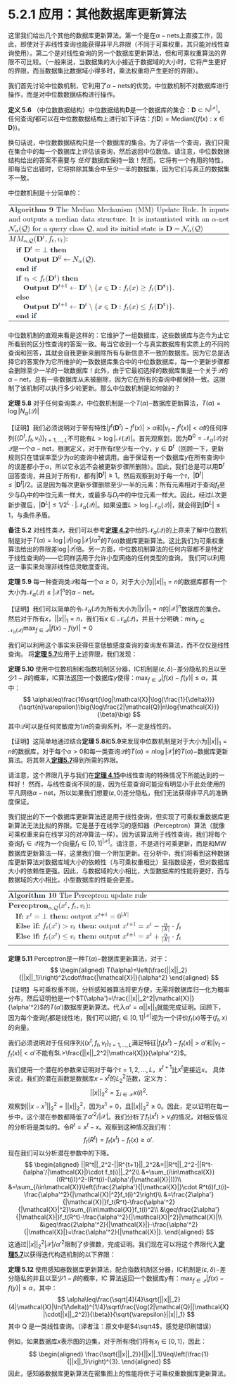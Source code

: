# 5.2.1 应用：其他数据库更新算法

这里我们给出几个其他的数据库更新算法。第一个是在$\alpha-\text{nets}$上直接工作，因此，即使对于非线性查询也能获得非平凡界限（不同于可乘权重，其只能对线性查询使用）。第二个是对线性查询的另一个数据库更新算法，但和可乘权重算法的界限不可比较。（一般来说，当数据集的大小接近于数据域的大小时，它将产生更好的界限，而当数据集比数据域小得多时，乘法权重将产生更好的界限）。

我们首先讨论中位数机制，它利用了$\alpha-\text{nets}$的优势。中位数机制不对数据库进行操作，而是对中位数数据结构进行操作。

**定义 5.6** （中位数数据结构）中位数据结构$\textbf{D}$是一个数据库的集合：$\textbf{D}\subset\mathbb{N}^{|\mathcal{X}|}$。任何查询$f$都可以在中位数数据结构上进行如下评估：$f(\textbf{D})=\text{Median}(\{f(x):x\in\textbf{D}\})$。

换句话说，中位数数据结构只是一个数据库的集合。为了评估一个查询，我们只需在集合中的每一个数据库上评估该查询，然后返回中位数值。请注意，中位数数据结构给出的答案不需要与 *任何* 数据库保持一致！然而，它将有一个有用的特性，即每当它出错时，它将排除其集合中至少一半的数据集，因为它们与真正的数据集不一致。

中位数机制是十分简单的：

![median mechanism](/5-Generalizations/img/MedianMechanism.png)

中位数机制的直观来看是这样的：它维护了一组数据库，这些数据库与迄今为止它所看到的区分性查询的答案一致。每当它收到一个与真实数据库有实质上的不同的查询和回答，其就会自我更新来删除所有与新信息不一致的数据库。因为它总是选择它的答案作为它所维护的一致数据库集合中的中位数数据库，每一个更新步骤都会删除至少一半的一致数据库！此外，由于它最初选择的数据库集是一个关于$\mathcal{Q}$的$\alpha-\text{net}$，总有一些数据库从未被删除，因为它在所有的查询中都保持一致。这限制了该机制可以执行多少轮更新。那么中位数机制是如何做的？

**定理 5.8** 对于任何查询类$\mathcal{Q}$，中位数机制是一个$T(\alpha)-$数据库更新算法，$T(\alpha)=\log|N_\alpha(\mathcal{Q})|$

【证明】我们必须说明对于带有特性$|f^{t}(\textbf{D}^t)-f^t(x)|>\alpha$和$|v_t-f^t(x)|<\alpha$的任何序列$\{(D^t,f_t,v_t)\}_{t=1,...,L}$不可能有$L>\log|\mathcal{N}(\mathcal{Q})|$。首先观察到，因为$\textbf{D}^0=\mathcal{N}_\alpha(\mathcal{Q})$对$\mathcal{Q}$是一个$\alpha-\text{net}$，根据定义，对于所有$t$至少有一个$y$，$y\in\textbf{D}^t$（回顾一下，更新规则只在错误率至少为$\alpha$的查询中被调用。由于保证有一个数据库$y$在所有查询中的误差都小于$\alpha$，所以它永远不会被更新步骤所删除）。因此，我们总是可以用$\textbf{D}^t$回答查询，并且对于所有$t$，都有$|\textbf{D}^t|\geq1$。然后观察到对于每一个$t$，$|\textbf{D}^t|\leq|\textbf{D}^t|/2$。这是因为每次更新步骤删除至少一半的元素：所有元素相对于查询$f_t$至少与$D_t$中的中位元素一样大，或最多与$D_t$中的中位元素一样大。因此，经过$L$次更新步骤后，$|\textbf{D}^L|\leq1/2^L\cdot|\mathcal{N}_\alpha(\mathcal{Q})|$。如果设置$L>\log|\mathcal{N}_\alpha(\mathcal{Q})|$，就会得到$|\textbf{D}^L|\leq1$，与条件矛盾。

**备注 5.2** 对线性类$\mathcal{Q}$，我们可以参考[**定理 4.2**](/4-Releasing-Linear-Quries-with-Correlated-Error/An-offline-algorithm-SmallDB/An-offline-algorithm-SmallDB.html)中给的$\mathcal{N}_\alpha(\mathcal{Q})$的上界来了解中位数机制是对于$T(\alpha)=\log|\mathcal{Q}|\log|\mathcal{X}|/\alpha^2$的$T(\alpha)$数据库更新算法。这比我们为可乘权重算法给出的界限差$\log|\mathcal{Q}|$倍。另一方面，中位数机制算法的任何内容都不是特定于线性查询的——它同样适用于允许小型网络的任何类型的查询。 我们可以利用这一事实来处理非线性低灵敏度查询。

**定理 5.9** 每一种查询类$\mathcal{Q}$和每一个$\alpha\geq0$，对于大小为$||x||_1=n$的数据库都有一个大小为$\mathcal{N}_\alpha(\mathcal{Q})\leq|\mathcal{X}|^n$的$\alpha-\text{net}$。

【证明】我们可以简单的令$\mathcal{N}_\alpha(\mathcal{Q})$为所有大小为$||y||_1=n$的$|\mathcal{X}|^n$数据库的集合。然后对于所有$x$，$||x||_1=n$，我们有$x\in \mathcal{N}_\alpha(\mathcal{Q})$，并且十分明确：$\min_{y\in \mathcal{N}_\alpha(\mathcal{Q})}\max_{f\in \mathcal{Q}}|f(x)-f(y)|=0$

我们可以利用这个事实来获得任意低敏感度查询的查询发布算法，而不仅仅是线性查询。 将[**定理 5.7**](5-Generalizations/The-iterative-construction-mechanism/The-iterative-construction-mechanism.html)应用于上述界限，我们发现：

**定理 5.10** 使用中位数机制和指数机制区分器，IC机制是$(\varepsilon,\delta)-$差分隐私的且以至少$1-\beta$的概率，IC算法返回一个数据库$y$使得：$\max_{f\in\mathcal{Q}}|f(x)-f(y)|\leq\alpha$，其中：
$$
\alpha\leq\frac{16\sqrt{\log|\mathcal{X}|\log(\frac{1}{\delta})}}{\sqrt{n}\varepsilon}\big(\log\frac{2|\mathcal{Q}|n\log{\mathcal{X}}}{\beta}\big)
$$
其中$\mathcal{Q}$可以是任何灵敏度为$1/n$的查询系列，不一定是线性的。

【证明】这简单地通过结合**定理 5.8**和**5.9**来发现中位数机制是对于大小为$||x||_1=n$的数据库，对于每个$\alpha>0$和每一类查询$\mathcal{Q}$的$T(\alpha)=n\log|\mathcal{X}|$的$T(\alpha)-$数据库更新算法。将其带入[**定理5.7**](/5-Generalizations/The-iterative-construction-mechanism/The-iterative-construction-mechanism.html)得到所需的界限。

请注意，这个界限几乎与我们在[**定理 4.15**](/4-Releasing-Linear-Quries-with-Correlated-Error/An-online-mechanism-private-multiplicative-weights/The-OnlineMW-via-NumericSparse-algorithm.html)中线性查询的特殊情况下所能达到的一样好！ 然而，与线性查询不同的是，因为任意查询可能没有明显小于此处使用的平凡网络$\alpha-\text{net}$，所以如果我们想要$(\varepsilon,0)$差分隐私，我们无法获得非平凡的准确度保证。

我们提出的下一个数据库更新算法还是用于线性查询，但实现了可乘权重数据库更新算法无法比拟的界限。它是基于在线学习的感知器（Perceptron）算法（就像可乘权重来自在线学习的对冲算法一样）。因为该算法用于线性查询，我们将每个查询$f_t\in \mathcal{Q}$视为一个向量$f_t\in [0,1]^{|\mathcal{X}|}$。请注意，不是进行可乘更新，而是和MW数据库更新算法一样，这里我们做一个附加更新。在分析中，我们将看到这种数据库更新算法对数据库域大小的依赖性（与可乘权重相比）呈指数级差，但对数据库大小的依赖性更强。因此，与数据域的大小相比，大型数据库的性能将更好，而与数据域的大小相比，小型数据库的性能会更差。

![Perceptron](/5-Generalizations/img/perceptron.png)

**定理 5.11** Perceptron是一种$T(\alpha)-$数据库更新算法，对于：
$$
\begin{aligned}
T(\alpha)=\left(\frac{||x||_2}{||x||_1}\right)^2\cdot\frac{|\mathcal{X}|}{\alpha^2}
\end{aligned}
$$
【证明】与可乘权重不同，分析感知器算法将更方便，无需将数据库归一化为概率分布，然后证明他是一个$T(\alpha')=\frac{||x||_2^2|\mathcal{X}|}{\alpha'^2}$的$T(\alpha')$数据库更新算法。代入$\alpha'=\alpha||x||_1$就能完成证明。回顾下，因为每个查询$f_t$都是线性地，我们可以把$f_t\in [0,1]^{|\mathcal{X}|}$视为一个评价$f_t(x)$等于$\langle f_t,x\rangle$的向量。

我们必须说明对于任何序列$\{(x^t,f_t,v_t\}_{t=1,...,L}$满足特征$|f_t(x^t)-f_t(x)|>\alpha'$和$|v_t-f_t(x)|<\alpha'$不能有$L>\frac{||x||_2^2|\mathcal{X|}}{\alpha'^2}$。

我们使用一个潜在的参数来证明对于每个$t = 1,2,...,L$，$x^{t+1}$比$x^t$更接近$x$。 具体来说，我们的潜在函数是数据库$x - x^t$的$L_2^2$范数，定义为：
$$
||x||_2^2=\sum_{i\in\mathcal{X}}x(i)^2.
$$
观察到$||x-x^1||_2^2=||x||_2^2$，因为$x^1=0$，且$||x||_2^2\geq0$。因此，足以证明在每一步中，这个潜在参数都降低了$\alpha'^2/|\mathcal{X}|$。我们分析了$f_t(x^t)>v_t$的情况，对相反情况的分析将是类似的。令$R^t=x^t-x$。观察到这种情况我们有：
$$
f_t(R^t)=f_t(x^t)-f_t(x)\geq\alpha'.
$$
现在我们可以分析潜在参数中的下降。
$$
\begin{aligned}
||R^t||_2^2-||R^{t+1}||_2^2&=||R^t||_2^2-||R^t-(\alpha'/|\mathcal{X}|)\cdot f_t(i)||_2^2\\
&=\sum_{i\in\mathcal{X}}((R^t(i))^2-(R^t(i)-(\alpha'/|\mathcal{X}|)))\\
&=\sum_{i\in\mathcal{X}}\left(\frac{2\alpha'}{|\mathcal{X}|}\cdot R^t(i)f_t(i)-\frac{\alpha'^2}{|\mathcal{X}|^2}f_t(i)^2\right)\\
&=\frac{2\alpha'}{|\mathcal{X}|}f_t(R^t)-\frac{\alpha'^2}{|\mathcal{X}|^2}\sum_{i\in\mathcal{X}}f_t(i)^2\\
&\geq\frac{2\alpha'}{|\mathcal{X}|}f_t(R^t)-\frac{\alpha'^2}{|\mathcal{X}|^2}|\mathcal{X}|\\
&\geq\frac{2\alpha'^2}{|\mathcal{X}|}-\frac{\alpha'^2}{|\mathcal{X}|}=\frac{\alpha'^2}{|\mathcal{X}|}.
\end{aligned}
$$
这通过$||x||_2^2|\mathcal{X|}/{\alpha'^2}$限制了步骤数，完成证明。我们现在可以将这个界限代入[**定理5.7**](/5-Generalizations/The-iterative-construction-mechanism/The-iterative-construction-mechanism.html)以获得迭代构造机制的以下界限：

**定理 5.12** 使用感知器数据库更新算法，配合指数机制区分器，IC机制是$(\varepsilon,\delta)-$差分隐私的并且以至少$1-\beta$的概率，IC 算法返回一个数据库$y$有：$\max_{f\in\mathcal{\mathcal{Q}}}|f(x)-f(y)|\leq\alpha$，其中：
$$
\alpha\leq\frac{\sqrt[4]{4}\sqrt{||x||_2}(4|\mathcal{X}|\ln(1/\delta))^{1/4}\sqrt\frac{\log(2|\mathcal{Q}||\mathcal{X}|\cdot||x||_2^2)}{\beta}}{\sqrt{\varepsilon}||x||_1}
$$
其中 Q 是一类线性查询。（译者注：原文中是$4\sqrt4$，感觉是印刷错误）

例如，如果数据库$x$表示图的边集，对于所有$i$我们将有$x_i\in[0, 1]$，因此：
$$
\begin{aligned}
\frac{\sqrt{||x||_2}}{||x||_1}\leq\left(\frac{1}{||x||_1}\right)^{3}.
\end{aligned}
$$
因此，感知器数据库更新算法在密集图上的性能将优于可乘权重数据库更新算法。

